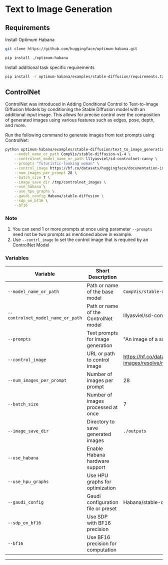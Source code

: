 # Text to Image Generation 

## Requirements

Install Optimum Habana

```sh
git clone https://github.com/huggingface/optimum-habana.git

pip install ./optimum-habana
```
Install additional task specific requirements

```sh
pip install -r optimum-habana/examples/stable-diffusion/requirements.txt
```

## ControlNet

ControlNet was introduced in Adding Conditional Control to Text-to-Image Diffusion Models by conditioning the Stable Diffusion model with an additional input image. This allows for precise control over the composition of generated images using various features such as edges, pose, depth, and more.

Run the following command to generate images from text prompts using ControlNet:

```sh
python optimum-habana/examples/stable-diffusion/text_to_image_generation.py \
    --model_name_or_path CompVis/stable-diffusion-v1-4 \
    --controlnet_model_name_or_path lllyasviel/sd-controlnet-canny \
    --prompts "futuristic-looking woman" \
    --control_image https://hf.co/datasets/huggingface/documentation-images/resolve/main/diffusers/input_image_vermeer.png \
    --num_images_per_prompt 28 \
    --batch_size 7 \
    --image_save_dir /tmp/controlnet_images \
    --use_habana \
    --use_hpu_graphs \
    --gaudi_config Habana/stable-diffusion \
    --sdp_on_bf16 \
    --bf16
```

### Note
1. You can send 1 or more prompts at once using parameter `--prompts` need not be two prompts as mentioned above in example. 
2. Use `--contrl_image` to set the control image that is required by an ControlNet Model  


### Variables

| Variable                         | Short Description                        | Default Value         |
|----------------------------------|------------------------------------------|-----------------------|
| `--model_name_or_path`           | Path or name of the base model           | `CompVis/stable-diffusion-v1-4` |
| `--controlnet_model_name_or_path`| Path or name of the ControlNet model     | lllyasviel/sd-controlnet-canny                  |
| `--prompts`                      | Text prompts for image generation        | "An image of a squirrel in Picasso style"                  |
| `--control_image`                | URL or path to control image             | https://hf.co/datasets/huggingface/documentation-images/resolve/main/diffusers/input_image_vermeer.png                  |
| `--num_images_per_prompt`        | Number of images per prompt              | 28                     |
| `--batch_size`                   | Number of images processed at once       | 7                     |
| `--image_save_dir`               | Directory to save generated images       | `./outputs`           |
| `--use_habana`                   | Enable Habana hardware support           |                  |
| `--use_hpu_graphs`               | Use HPU graphs for optimization          |                  |
| `--gaudi_config`                 | Gaudi configuration file or preset       | Habana/stable-diffusion        |
| `--sdp_on_bf16`                  | Use SDP with BF16 precision              |                  |
| `--bf16`                         | Use BF16 precision for computation      |                  |
---